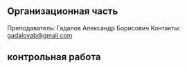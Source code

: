 ## Организационная часть
Преподаватель: Гадалов Александр Борисович
Контакты: gadalovab@gmail.com

## контрольная работа
